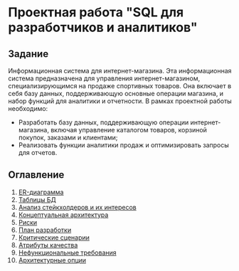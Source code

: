 # Проектная работа "SQL для разработчиков и аналитиков"
## Задание

Информационная система для интернет-магазина.
Эта информационная система предназначена для управления интернет-магазином, специализирующимся на продаже спортивных товаров. Она включает в себя базу данных, поддерживающую основные операции магазина, и набор функций для аналитики и отчетности.
В рамках проектной работы необходимо:
- Разработать базу данных, поддерживающую операции интернет-магазина, включая управление каталогом товаров, корзиной покупок, заказами и клиентами;
- Реализовать функции аналитики продаж и оптимизировать запросы для отчетов. 

## Оглавление

1. [ER-диаграмма](er.md)
2. [Таблицы БД](Таблицы.md)
3. [Анализ стейкхолдеров и их интересов](Стейкхолдеры.md)
4. [Концептуальная архитектура](КонцептАрх.md)
5. [Риски](Риски.md)
6. [План разработки](План.md)
7. [Критические сценарии](Критическиесценарии.md)
8. [Атрибуты качества](Атрибутыкачества.md)
9. [Нефункциональные требования](НФТ.md)
10. [Архитектурные опции](АрхОпции.md)

